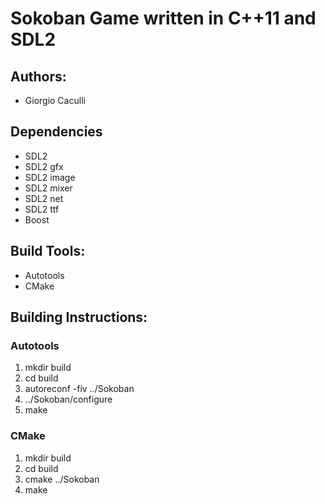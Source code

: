 # Sokoban Game written in C++11 and SDL2

## Authors:
- Giorgio Caculli

## Dependencies
- SDL2
- SDL2 gfx
- SDL2 image
- SDL2 mixer
- SDL2 net
- SDL2 ttf
- Boost

## Build Tools:
- Autotools
- CMake

## Building Instructions:

### Autotools
1. mkdir build
2. cd build
3. autoreconf -fiv ../Sokoban
4. ../Sokoban/configure
5. make

### CMake
1. mkdir build
2. cd build
3. cmake ../Sokoban
4. make
